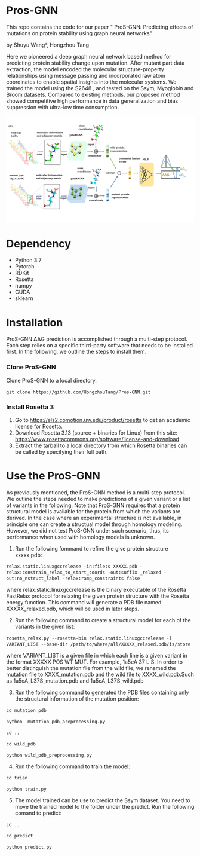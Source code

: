 # Pros-GNN

This repo contains the code for our paper " ProS-GNN: Predicting effects of mutations on protein stability using graph neural networks"

by Shuyu Wang*, Hongzhou Tang

Here we pioneered a deep graph neural network based method for predicting protein stability change upon mutation. After mutant part data extraction, the model encoded the molecular structure-property relationships using message passing and incorporated raw atom coordinates to enable spatial insights into the molecular systems. We trained the model using the S2648 , and tested on the Ssym, Myoglobin and Broom datasets. Compared to existing methods, our proposed method showed competitive high performance in data generalization and bias suppression with ultra-low time consumption.

![image](https://github.com/shuyu-wang/ProS-GNN/raw/main/fig1(A).png)

# Dependency

* Python 3.7
* Pytorch
* RDKit
* Rosetta
* numpy
* CUDA
* sklearn

# Installation

ProS-GNN ΔΔG  prediction is accomplished through a multi-step protocol. Each step relies on a specific third-party software that needs to be installed first. In the following, we outline the steps to install them.

### Clone ProS-GNN

Clone ProS-GNN to a local directory.

```
git clone https://github.com/HongzhouTang/Pros-GNN.git
```

### Install Rosetta 3

1. Go to https://els2.comotion.uw.edu/product/rosetta to get an academic license for Rosetta.
2. Download Rosetta 3.13 (source + binaries for Linux) from this site: https://www.rosettacommons.org/software/license-and-download
3. Extract the tarball to a local directory from which Rosetta binaries can be called by specifying their full path.

# Use the ProS-GNN

As previously mentioned, the ProS-GNN  method is a multi-step protocol. We outline the steps needed to make  predictions of a given variant or a list of variants in the following. Note that ProS-GNN requires that a protein structural model is available for the protein from which the variants are derived. In the case where an experimental structure is not available, in principle one can create a structual model through homology modeling. However, we did not test ProS-GNN under such scenario, thus, its performance when used with homology models is unknown.

1. Run the following fommand to refine the give protein structure xxxxx.pdb:

```
relax.static.linuxgccrelease -in:file:s XXXXX.pdb -relax:constrain_relax_to_start_coords -out:suffix _relaxed -out:no_nstruct_label -relax:ramp_constraints false
```
where relax.static.linuxgccrelease is the binary executable of the Rosetta FastRelax protocol for relaxing the given protein structure with the Rosetta energy function. This command will generate a PDB file named XXXXX_relaxed.pdb, which will be used in later steps.

2. Run the following command to create a structural model for each of the variants in the given list:

```
rosetta_relax.py --rosetta-bin relax.static.linuxgccrelease -l VARIANT_LIST --base-dir /path/to/where/all/XXXXX_relaxed.pdb/is/store
```

where VARIANT_LIST is a given file in which each line is a given variant in the format XXXXX POS WT MUT. For example, 1a5eA 37 L S. 
In order to better distinguish the mutation file from the wild file, we renamed the mutation file to XXXX_mutation.pdb and the wild file to XXXX_wild.pdb.Such as 1a5eA_L37S_mutation.pdb  and  1a5eA_L37S_wild.pdb

3. Run the following command to generated the PDB files containing only the structural information of the mutation position:

```
cd mutation_pdb
```
```
python  mutation_pdb_preprocessing.py
```
```
cd ..
```
```
cd wild_pdb
```
```
python wild_pdb_preprocessing.py
```
4. Run the following command to train the model:

```
cd trian
```

```
python train.py
```

5. The model trained can be use to predict the Ssym dataset.
You need to move the trained model to the folder under the predict.
Run the following comand to predict:

```
cd ..
```
```
cd predict
```
```
python predict.py
```


